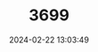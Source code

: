 ---
title: "3699"
category: "Cambarus miltus"
draft: false
date: 2024-02-22 13:03:49
languages:
  English: ["Rusty Grave Digger"]
---